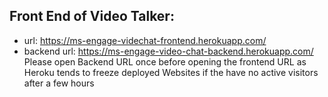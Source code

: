 ## Front End of Video Talker: 
 * url: https://ms-engage-videchat-frontend.herokuapp.com/
 * backend url: https://ms-engage-video-chat-backend.herokuapp.com/
 Please open Backend URL once before opening the frontend URL as Heroku tends to freeze deployed Websites if the have no active visitors after a few hours
